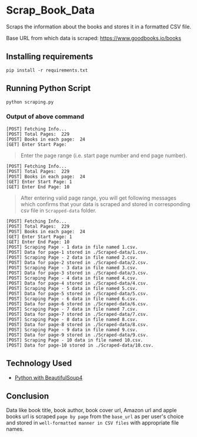 # Scrap_Book_Data
Scraps the information about the books and stores it in a formatted CSV file.

Base URL from which data is scraped: https://www.goodbooks.io/books
<br>

## Installing requirements
```
pip install -r requirements.txt
```
## Running Python Script
```
python scraping.py
```
### Output of above command
```
[POST] Fetching Info...
[POST] Total Pages:  229
[POST] Books in each page:  24
[GET] Enter Start Page:
```
> Enter the page range (i.e. start page number and end page number).

```
[POST] Fetching Info...
[POST] Total Pages:  229
[POST] Books in each page:  24
[GET] Enter Start Page: 1
[GET] Enter End Page: 10
```

> After entering valid page range, you will get following messages which confirms that your data is scraped and stored in corresponding csv file in ```Scrapped-data``` folder.

```
[POST] Fetching Info...
[POST] Total Pages:  229
[POST] Books in each page:  24
[GET] Enter Start Page: 1
[GET] Enter End Page: 10
[POST] Scraping Page - 1 data in file named 1.csv.
[POST] Data for page-1 stored in ./Scraped-data/1.csv.
[POST] Scraping Page - 2 data in file named 2.csv.
[POST] Data for page-2 stored in ./Scraped-data/2.csv.
[POST] Scraping Page - 3 data in file named 3.csv.
[POST] Data for page-3 stored in ./Scraped-data/3.csv.
[POST] Scraping Page - 4 data in file named 4.csv.
[POST] Data for page-4 stored in ./Scraped-data/4.csv.
[POST] Scraping Page - 5 data in file named 5.csv.
[POST] Data for page-5 stored in ./Scraped-data/5.csv.
[POST] Scraping Page - 6 data in file named 6.csv.
[POST] Data for page-6 stored in ./Scraped-data/6.csv.
[POST] Scraping Page - 7 data in file named 7.csv.
[POST] Data for page-7 stored in ./Scraped-data/7.csv.
[POST] Scraping Page - 8 data in file named 8.csv.
[POST] Data for page-8 stored in ./Scraped-data/8.csv.
[POST] Scraping Page - 9 data in file named 9.csv.
[POST] Data for page-9 stored in ./Scraped-data/9.csv.
[POST] Scraping Page - 10 data in file named 10.csv.
[POST] Data for page-10 stored in ./Scraped-data/10.csv.
```
## Technology Used
* [Python with BeautifulSoup4](https://www.crummy.com/software/BeautifulSoup/bs4/doc/)

## Conclusion
Data like book title, book author, book cover url, Amazon url and apple books url is scraped ```page by page``` from the ```base_url``` as per user's choice and stored in ```well-formatted manner in CSV files``` with appropriate file names. 
